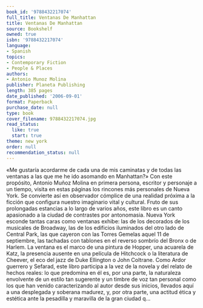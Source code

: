 ```yaml
---
book_id: '9788432217074'
full_title: Ventanas De Manhattan
title: Ventanas De Manhattan
source: Bookshelf
owned: true
isbn: '9788432217074'
language:
- Spanish
topics:
- Contemporary Fiction
- People & Places
authors:
- Antonio Munoz Molina
publisher: Planeta Publishing
length: 385 pages
date_published: '2006-09-01'
format: Paperback
purchase_date: null
type: book
cover_filename: 9788432217074.jpg
read_status:
  like: true
  start: true
theme: new york
order: null
recommendation_status: null
---
```

«Me gustaría acordarme de cada una de mis caminatas y de todas las ventanas a las que me he ido asomando en Manhattan?» Con este propósito, Antonio Muñoz Molina en primera persona, escritor y personaje a un tiempo, visita en estas páginas los rincones más personales de Nueva York. Se convierte así en observador cómplice de una realidad próxima a la ficción que configura nuestro imaginario vital y cultural. Fruto de sus prolongadas estancias a lo largo de varios años, este libro es un canto apasionado a la ciudad de contrastes por antonomasia. Nueva York esconde tantas caras como ventanas exhibe: las de los decorados de los musicales de Broadway, las de los edificios iluminados del otro lado de Central Park, las que cayeron con las Torres Gemelas aquel 11 de septiembre, las tachadas con tablones en el reverso sombrío del Bronx o de Harlem. La ventana es el marco de una pintura de Hopper, una acuarela de Katz, la presencia ausente en una película de Hitchcock o la literatura de Cheever, el eco del jazz de Duke Ellington o John Coltrane. Como Ardor guerrero y Sefarad, este libro participa a la vez de la novela y del relato de hechos reales: lo que predomina en él es, por una parte, la naturaleza envolvente de un estilo tan sugerente y un timbre de voz tan personal como los que han venido caracterizando al autor desde sus inicios, llevados aquí a una desplegada y soberana madurez, y, por otra parte, una actitud ética y estética ante la pesadilla y maravilla de la gran ciudad q...

